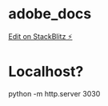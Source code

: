 # adobe_docs

[Edit on StackBlitz ⚡️](https://stackblitz.com/edit/web-platform-anvdjq)

# Localhost?
python -m http.server 3030